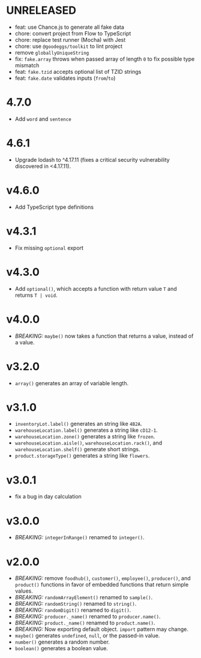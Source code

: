 # UNRELEASED

- feat: use Chance.js to generate all fake data
- chore: convert project from Flow to TypeScript
- chore: replace test runner (Mocha) with Jest
- chore: use `@goodeggs/toolkit` to lint project
- remove `globallyUniqueString`
- fix: `fake.array` throws when passed array of length `0` to fix possible type mismatch
- feat: `fake.tzid` accepts optional list of TZID strings
- feat: `fake.date` validates inputs (`from`/`to`)

# 4.7.0

* Add `word` and `sentence`

# 4.6.1

* Upgrade lodash to ^4.17.11 (fixes a critical security vulnerability discovered in <4.17.11).

# v4.6.0

* Add TypeScript type definitions

# v4.3.1

* Fix missing `optional` export

# v4.3.0

* Add `optional()`, which accepts a function with return value `T` and returns `T | void`.

# v4.0.0

* *BREAKING:* `maybe()` now takes a function that returns a value, instead of a value.

# v3.2.0

* `array()` generates an array of variable length.

# v3.1.0

* `inventoryLot.label()` generates an string like `4B2A`.
* `warehouseLocation.label()` generates a string like `cD12-1`.
* `warehouseLocation.zone()` generates a string like `frozen`.
* `warehouseLocation.aisle()`, `warehouseLocation.rack()`, and `warehouseLocation.shelf()` generate short strings.
* `product.storageType()` generates a string like `flowers`.

# v3.0.1

* fix a bug in day calculation

# v3.0.0

* *BREAKING:* `integerInRange()` renamed to `integer()`.

# v2.0.0

* *BREAKING:* remove `foodhub()`, `customer()`, `employee()`, `producer()`, and `product()` functions in favor of embedded functions that return simple values.
* *BREAKING:* `randomArrayElement()` renamed to `sample()`.
* *BREAKING:* `randomString()` renamed to `string()`.
* *BREAKING:* `randomDigit()` renamed to `digit()`.
* *BREAKING:* `producer._name()` renamed to `producer.name()`.
* *BREAKING:* `product._name()` renamed to `product.name()`.
* *BREAKING:* Now exporting default object. `import` pattern may change.
* `maybe()` generates `undefined`, `null`, or the passed-in value.
* `number()` generates a random number.
* `boolean()` generates a boolean value.
